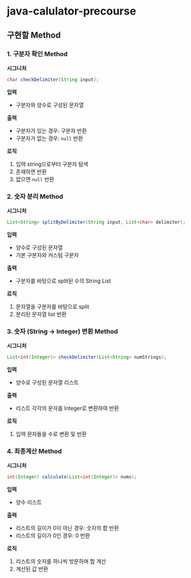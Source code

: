 # java-calulator-precourse

## 구현할 Method

### 1. 구분자 확인 Method

**시그니처**
```java
char checkDelimiter(String input);
```

**입력**
- 구분자와 양수로 구성된 문자열

**출력**
- 구분자가 있는 경우: 구분자 반환
- 구분자가 없는 경우: `null` 반환

**로직**
1. 입력 string으로부터 구분자 탐색
2. 존재하면 반환
3. 없으면 `null` 반환


### 2. 숫자 분리 Method

**시그니처**
```java
List<String> splitByDelimiter(String input, List<char> delimiter);
```

**입력**
- 양수로 구성된 문자열
- 기본 구분자와 커스텀 구분자

**출력**
- 구분자를 바탕으로 split된 수의 String List

**로직**
1. 문자열을 구분자를 바탕으로 split
2. 분리된 문자열 list 반환


### 3. 숫자 (String → Integer) 변환 Method

**시그니처**
```java
List<int(Integer)> checkDelimiter(List<String> numStrings);
```

**입력**
- 양수로 구성된 문자열 리스트

**출력**
- 리스트 각각의 문자를 Integer로 변환하여 반환

**로직**
1. 입력 문자들을 수로 변환 및 반환


### 4. 최종계산 Method

**시그니처**
```java
int(Integer) calculate(List<int(Integer)> nums);
```

**입력**
- 양수 리스트

**출력**
- 리스트의 길이가 0이 아닌 경우: 숫자의 합 반환
- 리스트의 길이가 0인 경우: 0 반환

**로직**
1. 리스트의 숫자를 하나씩 방문하며 합 계산
2. 계산된 값 반환